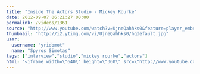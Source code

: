 ```yaml
---
title: "Inside The Actors Studio - Mickey Rourke"
date: 2012-09-07 06:21:27 00:00
permalink: /videos/1361
source: "http://www.youtube.com/watch?v=UjneQahhks0&feature=player_embedded#!"
thumbnail: "http://i2.ytimg.com/vi/UjneQahhks0/hqdefault.jpg"
user:
  username: "yridomot"
  name: "Spyros Simotas"
tags: ["interview","studio","mickey rourke","actors"]
html: "<iframe width=\"640\" height=\"360\" src=\"http://www.youtube.com/embed/UjneQahhks0?wmode=transparent&fs=1&feature=oembed\" frameborder=\"0\" allowfullscreen></iframe>"
---
```


